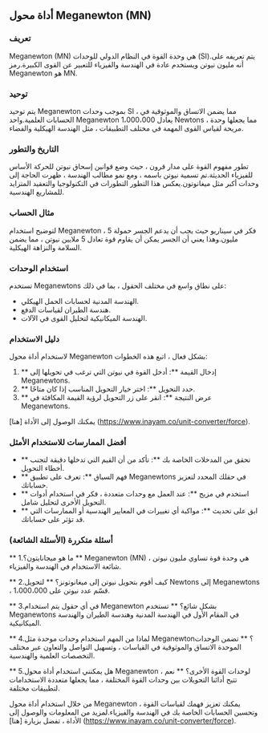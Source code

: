 ## أداة محول Meganewton (MN)

### تعريف
Meganewton (MN) هي وحدة القوة في النظام الدولي للوحدات (SI).يتم تعريفه على أنه مليون نيوتن ويستخدم عادة في الهندسة والفيزياء للتعبير عن القوى الكبيرة.رمز Meganewton هو MN.

### توحيد
يتم توحيد Meganewton بموجب وحدات SI ، مما يضمن الاتساق والموثوقية في الحسابات العلمية.واحد Meganewton يعادل 1،000،000 Newtons ، مما يجعلها وحدة مريحة لقياس القوى المهمة في مختلف التطبيقات ، مثل الهندسة الهيكلية والفضاء.

### التاريخ والتطور
تطور مفهوم القوة على مدار قرون ، حيث وضع قوانين إسحاق نيوتن للحركة الأساس للفيزياء الحديثة.تم تسمية نيوتن باسمه ، ومع نمو مطالب الهندسة ، ظهرت الحاجة إلى وحدات أكبر مثل ميغانوتون.يعكس هذا التطور التطورات في التكنولوجيا والتعقيد المتزايد للمشاريع الهندسية.

### مثال الحساب
لتوضيح استخدام Meganewton ، فكر في سيناريو حيث يجب أن يدعم الجسر حمولة 5 مليون.وهذا يعني أن الجسر يمكن أن يقاوم قوة تعادل 5 ملايين نيوتن ، مما يضمن السلامة والنزاهة الهيكلية.

### استخدام الوحدات
تستخدم Meganewtons على نطاق واسع في مختلف الحقول ، بما في ذلك:
- الهندسة المدنية لحسابات الحمل الهيكلي.
- هندسة الطيران لقياسات الدفع.
- الهندسة الميكانيكية لتحليل القوى في الآلات.

### دليل الاستخدام
لاستخدام أداة محول Meganewton بشكل فعال ، اتبع هذه الخطوات:
1. ** إدخال القيمة **: أدخل القوة في نيوتن التي ترغب في تحويلها إلى Meganewtons.
2. ** حدد التحويل **: اختر خيار التحويل المناسب إذا كان متاحًا.
3. ** عرض النتيجة **: انقر على زر التحويل لرؤية القيمة المكافئة في Meganewtons.

يمكنك الوصول إلى الأداة [هنا] (https://www.inayam.co/unit-converter/force).

### أفضل الممارسات للاستخدام الأمثل
- ** تحقق من المدخلات الخاصة بك **: تأكد من أن القيم التي تدخلها دقيقة لتجنب أخطاء التحويل.
- ** فهم السياق **: تعرف على تطبيق Meganewtons في حقلك المحدد لتعزيز حساباتك.
- ** استخدم في مزيج **: عند العمل مع وحدات متعددة ، فكر في استخدام أدوات التحويل الأخرى لتحليل شامل.
- ** ابق على تحديث **: مواكبة أي تغييرات في المعايير الهندسية أو الممارسات التي قد تؤثر على حساباتك.

### أسئلة متكررة (الأسئلة الشائعة)

** 1.ما هو ميجانايتون؟ **
Meganewton (MN) هي وحدة قوة تساوي مليون نيوتن ، شائعة الاستخدام في الهندسة والفيزياء.

** 2.كيف أقوم بتحويل نيوتن إلى ميغانوتونز؟ **
لتحويل Newtons إلى Meganewtons ، قسّم عدد نيوتن على 1،000،000.

** 3.في أي حقول يتم استخدام Meganewton بشكل شائع؟ **
تستخدم Meganewtons في المقام الأول في الهندسة المدنية وهندسة الطيران والهندسة الميكانيكية.

** 4.لماذا من المهم استخدام وحدات موحدة مثل Meganewton؟ **
تضمن الوحدات الموحدة الاتساق والموثوقية في القياسات ، وتسهيل التواصل والتعاون عبر مختلف التخصصات العلمية والهندسية.

** 5.هل يمكنني استخدام أداة محول Meganewton لوحدات القوة الأخرى؟ **
نعم ، تتيح أدائنا التحويلات بين وحدات القوة المختلفة ، مما يجعلها متعددة الاستخدامات لتطبيقات مختلفة.

من خلال استخدام أداة محول Meganewton ، يمكنك تعزيز فهمك لقياسات القوة وتحسين الحسابات الخاصة بك في الهندسة والفيزياء.لمزيد من المعلومات والوصول إلى الأداة ، تفضل بزيارة [هنا] (https://www.inayam.co/unit-converter/force).